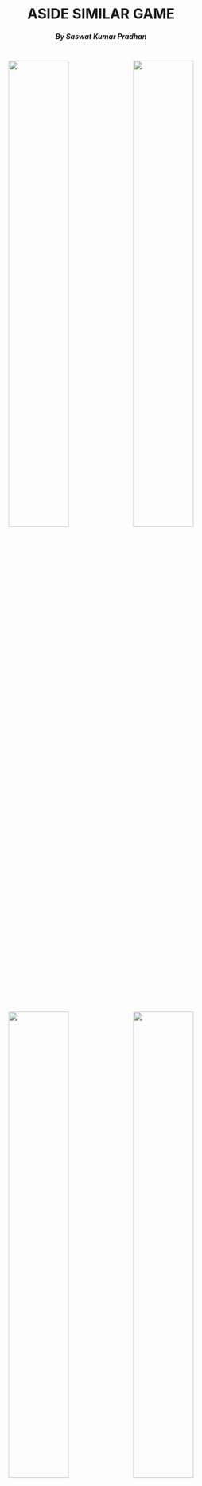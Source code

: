 # 
<div align="center">
<h1>ASIDE SIMILAR GAME</h1>
<h5>By Saswat Kumar Pradhan</h5>
<br>
<img width="49%" src="https://github.com/Saswat-Kumar-Pradhan/ASIDE-SIMILAR-GAME/assets/127642809/04b7beea-e82e-43db-b44c-10f16135bd68"></img>
<img width="49%" src="https://github.com/Saswat-Kumar-Pradhan/ASIDE-SIMILAR-GAME/assets/127642809/c1ce2546-da96-4858-ba3c-bb55d68cceff"></img>
<img width="49%" src="https://github.com/Saswat-Kumar-Pradhan/ASIDE-SIMILAR-GAME/assets/127642809/f11a47d5-d857-4637-a801-63dd2d7dfb25"></img>
<img width="49%" src="https://github.com/Saswat-Kumar-Pradhan/ASIDE-SIMILAR-GAME/assets/127642809/fe276fd7-f960-48a3-ad98-5a1e77c52d55"></img>



</div>
